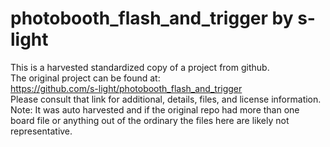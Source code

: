 
# photobooth_flash_and_trigger by s-light  
This is a harvested standardized copy of a project from github.  
The original project can be found at:  
https://github.com/s-light/photobooth_flash_and_trigger  
Please consult that link for additional, details, files, and license information.  
Note: It was auto harvested and if the original repo had more than one board file or anything out of the ordinary the files here are likely not representative.  
    